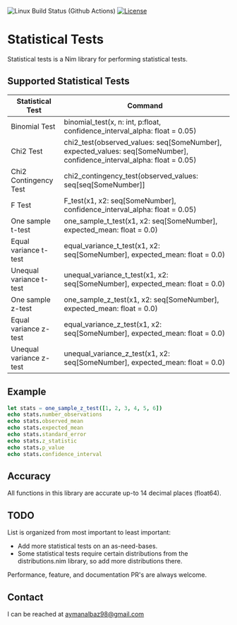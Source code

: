![Linux Build Status (Github Actions)](https://github.com/ayman-albaz/statistical-tests/actions/workflows/install_and_test.yml/badge.svg) [![License](https://img.shields.io/badge/License-Apache%202.0-blue.svg)](https://opensource.org/licenses/Apache-2.0)

# Statistical Tests
Statistical tests is a Nim library for performing statistical tests.

## Supported Statistical Tests
| Statistical Test  | Command                                                                                                                      |
|-------------------|------------------------------------------------------------------------------------------------------------------------------|
| Binomial Test           | binomial_test(x, n: int, p:float, confidence_interval_alpha: float = 0.05)                                             |
| Chi2 Test               | chi2_test(observed_values: seq[SomeNumber], expected_values: seq[SomeNumber], confidence_interval_alpha: float = 0.05) |
| Chi2 Contingency Test   | chi2_contingency_test(observed_values: seq[seq[SomeNumber]]                                                            |
| F Test                  | F_test(x1, x2: seq[SomeNumber], confidence_interval_alpha: float = 0.05)                                               |
| One sample t-test       | one_sample_t_test(x1, x2: seq[SomeNumber], expected_mean: float = 0.0)                                                 |
| Equal variance t-test   | equal_variance_t_test(x1, x2: seq[SomeNumber], expected_mean: float = 0.0)                                             |
| Unequal variance t-test | unequal_variance_t_test(x1, x2: seq[SomeNumber], expected_mean: float = 0.0)                                           |
| One sample z-test       | one_sample_z_test(x1, x2: seq[SomeNumber], expected_mean: float = 0.0)                                                 |
| Equal variance z-test   | equal_variance_z_test(x1, x2: seq[SomeNumber], expected_mean: float = 0.0)                                             |
| Unequal variance z-test | unequal_variance_z_test(x1, x2: seq[SomeNumber], expected_mean: float = 0.0)                                           |


## Example
```Nim
let stats = one_sample_z_test([1, 2, 3, 4, 5, 6])
echo stats.number_observations
echo stats.observed_mean
echo stats.expected_mean
echo stats.standard_error
echo stats.z_statistic
echo stats.p_value
echo stats.confidence_interval
```

## Accuracy
All functions in this library are accurate up-to 14 decimal places (float64).


## TODO
List is organized from most important to least important:
- Add more statistical tests on an as-need-bases.
- Some statistical tests require certain distributions from the distributions.nim library, so add more distributions there.

Performance, feature, and documentation PR's are always welcome.


## Contact
I can be reached at aymanalbaz98@gmail.com

